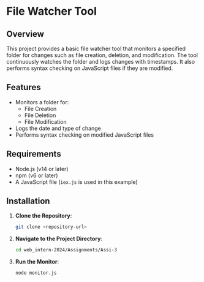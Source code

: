 # File Watcher Tool

## Overview

This project provides a basic file watcher tool that monitors a specified folder for changes such as file creation, deletion, and modification. The tool continuously watches the folder and logs changes with timestamps. It also performs syntax checking on JavaScript files if they are modified.

## Features

- Monitors a folder for:
    - File Creation
    - File Deletion
    - File Modification
- Logs the date and type of change
- Performs syntax checking on modified JavaScript files

## Requirements

- Node.js (v14 or later)
- npm (v6 or later) 
- A JavaScript file (`iex.js` is used in this example)

## Installation

1. **Clone the Repository**:

   ```bash
   git clone <repository-url>
   ```
   
2. **Navigate to the Project Directory**:
    ```bash 
   cd web_intern-2024/Assignments/Assi-3
    ```
   
3. **Run the Monitor**:
   ```bash
   node monitor.js
   ```
